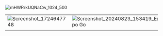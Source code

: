 ![mHWRrkUQNaCw_1024_500](https://github.com/user-attachments/assets/b320458e-783d-490a-81a9-5b11d6771eb5)

|        |      |                           |
| :------------ | :------- | :-------------------------- |
| ![Screenshot_1724647748](https://github.com/user-attachments/assets/635983e9-5b52-472a-b07a-c3ada97258ad) | ![Screenshot_20240823_153419_Expo Go](https://github.com/user-attachments/assets/ebaf25ca-aaec-4b8f-af31-24907a7967c2)
 | |
